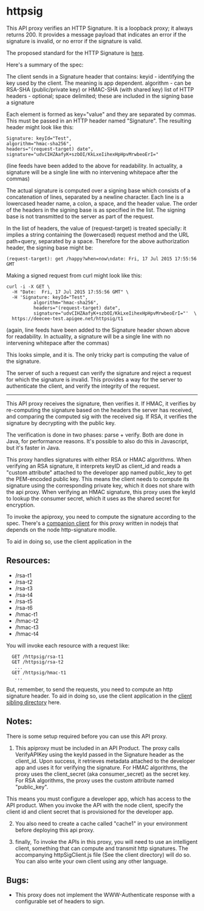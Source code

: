 httpsig
==================

This API proxy verifies an HTTP Signature.  It is a loopback proxy; it always returns 200.  It provides a message payload that indicates an error if the signature is invalid, or no error if the signature is valid. 

The proposed standard for the HTTP Signature is [here](http://tools.ietf.org/html/draft-cavage-http-signatures-05).

Here's a summary of the spec: 

The client sends in a Signature header that contains:
  keyid - identifying the key used by the client. The meaning is app dependent. 
  algorithm - can be RSA-SHA (public/private key) or HMAC-SHA (with shared key)
  list of HTTP headers - optional; space delimited; these are included in the signing base
  a signature

Each element is formed as key="value" and they are separated by commas. This must be passed in an HTTP header named "Signature".
The resulting header might look like this: 

```
Signature: keyId="Test",
algorithm="hmac-sha256",
headers="(request-target) date",
signature="udvCIHZAafyK+szbOI/KkLxeIihexHpHpvMrwbeoErI="
```

(line feeds have been added to the above for readability. In actuality, a signature will be a single line with no intervening whitepace after the commas)

The actual signature is computed over a signing base which consists of a concatenation of lines, separated by a newline character. Each line is a lowercased header name, a colon, a space, and the header value. The order of the headers in the signing base is as specified in the list. The signing base is not transmitted to the server as part of the request. 

In the list of headers, the value of (request-target) is treated specially: it implies a string containing the (lowercased) request method and the URL path+query, separated by a space. Therefore for the above authorization header, the signing base might be: 

```
(request-target): get /happy?when=now\ndate: Fri, 17 Jul 2015 17:55:56 GMT
```
Making a signed request from curl might look like this: 

```
curl -i -X GET \
  -H "Date:  Fri, 17 Jul 2015 17:55:56 GMT" \
  -H 'Signature: keyId="Test",
          algorithm="hmac-sha256",
          headers="(request-target) date",
          signature="udvCIHZAafyK+szbOI/KkLxeIihexHpHpvMrwbeoErI="'  \
  https://deecee-test.apigee.net/httpsig/t1
```

(again, line feeds have been added to the Signature header shown above for readability. In actuality, a signature will be a single line with no intervening whitepace after the commas)

This looks simple, and it is. The only tricky part is computing the value of the signature.

The server of such a request can verify the signature and reject a
request for which the signature is invalid.  This provides a way for the
server to authenticate the client, and verify the integrity of the
request.

-----

This API proxy receives the signature, then verifies it.  If HMAC, it
verifies by re-computing the signature based on the headers the server
has received, and comparing the computed sig with the received sig.  If
RSA, it verifies the signature by decrypting with the public key.

The verification is done in two phases: parse + verify.  Both are done
in Java, for performance reasons. It's possible to also do this in
Javascript, but it's faster in Java.

This proxy handles signatures with either RSA or HMAC algorithms. When
verifying an RSA signature, it interprets keyID as client_id and reads a
"custom attribute" attached to the developer app named public_key to get
the PEM-encoded public key. This means the client needs to compute its
signature using the corresponding private key, which it does not share
with the api proxy.  When verifying an HMAC signature, this proxy uses
the keyId to lookup the consumer secret, which it uses as the shared
secret for encryption.

To invoke the apiproxy, you need to compute the signature according to
the spec.  There's a [companion client](../client)  for this proxy written in nodejs
that depends on the node http-signature modile.


To aid in doing so, use the client application in the 


## Resources: 

* /rsa-t1
* /rsa-t2
* /rsa-t3
* /rsa-t4
* /rsa-t5
* /rsa-t6
* /hmac-t1
* /hmac-t2
* /hmac-t3
* /hmac-t4

You will invoke each resource with a request like: 

```
  GET /httpsig/rsa-t1
  GET /httpsig/rsa-t2
   ...
  GET /httpsig/hmac-t1
   ...

```

But, remember, to send the requests, you need to compute an http signature header. 
To aid in doing so, use the client application in the [client sibling directory](../client) here. 


## Notes:

There is some setup required before you can use this API proxy. 

1. This apiproxy must be included in an API Product. The proxy calls
  VerifyAPIKey using the keyId passed in the Signature header as the
  client_id. Upon success, it retrieves metadata attached to the
  developer app and uses it for verifying the signature.  For HMAC
  algorithms, the proxy uses the client_secret (aka consumer_secret) as
  the secret key.  For RSA algorithms, the proxy uses the custom
  attribute named "public_key".  
  
  This means you must configure a developer app, which has access to the
  API product. When you invoke the API with the node client, specify the
  client id and client secret that is provisioned for the developer app.

2. You also need to create a cache called "cache1" in your environment before
deploying this api proxy.

3. finally, To invoke the APIs in this proxy, you will need to use an
intelligent client, something that can compute and transmit http
signatures. The accompanying httpSigClient.js file (See the client
directory) will do so.  You can also write your own client using any
other language.


## Bugs:

* This proxy does not implement the WWW-Authenticate response with a
  configurable set of headers to sign.


